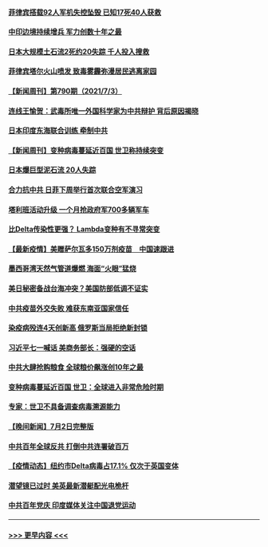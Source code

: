 #### [菲律宾搭载92人军机失控坠毁 已知17死40人获救](../pages/prog202/a103157839.md?t=07042051) 
#### [中印边境持续增兵 军力创数十年之最](../pages/prog202/a103157794.md?t=07042051) 
#### [日本大规模土石流2死约20失踪 千人投入搜救](../pages/prog202/a103157757.md?t=07042051) 
#### [菲律宾塔尔火山喷发 致毒雾霾弥漫居民逃离家园](../pages/prog202/a103157742.md?t=07042051) 
#### [【新闻周刊】第790期（2021/7/3）](../pages/prog202/a103157684.md?t=07042051) 
#### [连线王愉贺：武毒所唯一外国科学家为中共辩护 背后原因揭晓](../pages/prog202/a103157122.md?t=07042051) 
#### [日本印度东海联合训练 牵制中共](../pages/prog202/a103156381.md?t=07042051) 
#### [【新闻周刊】变种病毒蔓延近百国 世卫称持续突变](../pages/prog202/a103157646.md?t=07042051) 
#### [日本爆巨型泥石流 20人失踪](../pages/prog202/a103157606.md?t=07042051) 
#### [合力抗中共 日菲下周举行首次联合空军演习](../pages/prog202/a103157536.md?t=07042051) 
#### [塔利班活动升级 一个月抢政府军700多辆军车](../pages/prog202/a103157527.md?t=07042051) 
#### [比Delta传染性更强？ Lambda变种有不寻常突变](../pages/prog202/a103157545.md?t=07042051) 
#### [【最新疫情】美赠萨尔瓦多150万剂疫苗　中国速跟进](../pages/prog202/a103157549.md?t=07042051) 
#### [墨西哥湾天然气管道爆燃 海面“火眼”猛烧](../pages/prog202/a103157438.md?t=07042051) 
#### [美日秘密备战台海冲突？美国防部低调不证实](../pages/prog202/a103157515.md?t=07042051) 
#### [中共疫苗外交失败 难获东南亚国家信任](../pages/prog202/a103157338.md?t=07042051) 
#### [染疫病殁连4天创新高 俄罗斯当局拒绝新封锁](../pages/prog202/a103157234.md?t=07042051) 
#### [习近平七一喊话 美商务部长：强硬的空话](../pages/prog202/a103157258.md?t=07042051) 
#### [中共大肆抢购粮食 全球粮价飙涨创10年之最](../pages/prog202/a103157243.md?t=07042051) 
#### [变种病毒蔓延近百国 世卫：全球进入非常危险时期](../pages/prog202/a103157237.md?t=07042051) 
#### [专家：世卫不具备调查病毒溯源能力](../pages/prog202/a103157223.md?t=07042051) 
#### [【晚间新闻】7月2日完整版](../pages/prog202/a103157193.md?t=07042051) 
#### [中共百年全球反共 打倒中共连署破百万](../pages/prog202/a103156369.md?t=07042051) 
#### [【疫情动态】纽约市Delta病毒占17.1% 仅次于英国变体](../pages/prog202/a103157082.md?t=07042051) 
#### [潜望镜已过时 美英最新潜艇配光电桅杆](../pages/prog202/a103156651.md?t=07042051) 
#### [中共百年党庆 印度媒体关注中国退党运动](../pages/prog202/a103156947.md?t=07042051) 

----
#### [ >>> 更早内容 <<< ](../indexes/prog202-earlier.md)
